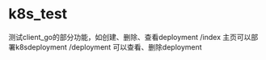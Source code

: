 # k8s_test
测试client_go的部分功能，如创建、删除、查看deployment
/index 主页可以部署k8sdeployment
/deployment 可以查看、删除deployment
